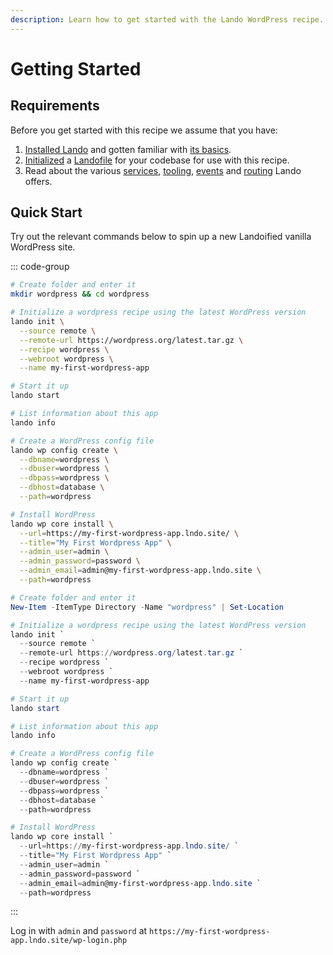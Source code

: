 ```yaml
---
description: Learn how to get started with the Lando WordPress recipe.
---
```


# Getting Started

## Requirements

Before you get started with this recipe we assume that you have:

1. [Installed Lando](https://docs.lando.dev/getting-started/installation.html) and gotten familiar with [its basics](https://docs.lando.dev/cli/).
2. [Initialized](https://docs.lando.dev/cli/init.html) a [Landofile](https://docs.lando.dev/core/v3) for your codebase for use with this recipe.
3. Read about the various [services](https://docs.lando.dev/core/v3/services/lando.html), [tooling](https://docs.lando.dev/core/v3/tooling.html), [events](https://docs.lando.dev/core/v3/events.html) and [routing](https://docs.lando.dev/core/v3/proxy.html) Lando offers.

## Quick Start

Try out the relevant commands below to spin up a new Landoified vanilla WordPress site.

::: code-group

```bash
# Create folder and enter it
mkdir wordpress && cd wordpress

# Initialize a wordpress recipe using the latest WordPress version
lando init \
  --source remote \
  --remote-url https://wordpress.org/latest.tar.gz \
  --recipe wordpress \
  --webroot wordpress \
  --name my-first-wordpress-app

# Start it up
lando start

# List information about this app
lando info

# Create a WordPress config file
lando wp config create \
  --dbname=wordpress \
  --dbuser=wordpress \
  --dbpass=wordpress \
  --dbhost=database \
  --path=wordpress

# Install WordPress
lando wp core install \
  --url=https://my-first-wordpress-app.lndo.site/ \
  --title="My First Wordpress App" \
  --admin_user=admin \
  --admin_password=password \
  --admin_email=admin@my-first-wordpress-app.lndo.site \
  --path=wordpress
```

```powershell
# Create folder and enter it
New-Item -ItemType Directory -Name "wordpress" | Set-Location

# Initialize a wordpress recipe using the latest WordPress version
lando init `
  --source remote `
  --remote-url https://wordpress.org/latest.tar.gz `
  --recipe wordpress `
  --webroot wordpress `
  --name my-first-wordpress-app

# Start it up
lando start

# List information about this app
lando info

# Create a WordPress config file
lando wp config create `
  --dbname=wordpress `
  --dbuser=wordpress `
  --dbpass=wordpress `
  --dbhost=database `
  --path=wordpress

# Install WordPress
lando wp core install `
  --url=https://my-first-wordpress-app.lndo.site/ `
  --title="My First Wordpress App" `
  --admin_user=admin `
  --admin_password=password `
  --admin_email=admin@my-first-wordpress-app.lndo.site `
  --path=wordpress
```
:::

Log in with `admin` and `password` at `https://my-first-wordpress-app.lndo.site/wp-login.php`

